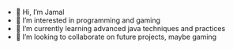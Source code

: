 - 👋 Hi, I’m Jamal
- 👀 I’m interested in programming and gaming
- 🌱 I’m currently learning advanced java techniques and practices
- 💞️ I’m looking to collaborate on future projects, maybe gaming

<!---
jimmyshoubaki/jimmyshoubaki is a ✨ special ✨ repository because its `README.md` (this file) appears on your GitHub profile.
You can click the Preview link to take a look at your changes.
--->
